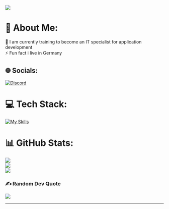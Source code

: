 [![](https://visitcount.itsvg.in/api?id=DevHarmonizer&icon=0&color=11)](https://visitcount.itsvg.in)

# 💫 About Me:
🌱 I am currently training to become an IT specialist for application development<br>⚡ Fun fact i live in Germany 


## 🌐 Socials:
[![Discord](https://img.shields.io/badge/Discord-%237289DA.svg?logo=discord&logoColor=white)](https://discord.gg/https://discord.gg/zrdcmh2wax) 

# 💻 Tech Stack:
[![My Skills](https://skillicons.dev/icons?i=js,html,css,cs,java)](https://skillicons.dev)

# 📊 GitHub Stats:
![](https://github-readme-stats.vercel.app/api?username=DevHarmonizer&theme=vision-friendly-dark&hide_border=false&include_all_commits=true&count_private=false)<br/>
![](https://github-readme-streak-stats.herokuapp.com/?user=DevHarmonizer&theme=vision-friendly-dark&hide_border=false)<br/>
![](https://github-readme-stats.vercel.app/api/top-langs/?username=DevHarmonizer&theme=vision-friendly-dark&hide_border=false&include_all_commits=true&count_private=false&layout=compact)

### ✍️ Random Dev Quote
![](https://quotes-github-readme.vercel.app/api?type=horizontal&theme=radical)

---

  
<!-- Proudly created with GPRM ( https://gprm.itsvg.in ) -->
